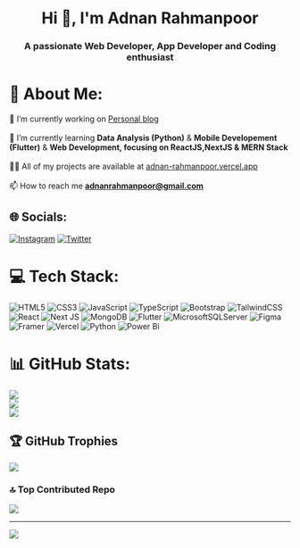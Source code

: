 <h1 align="center">Hi 👋, I'm Adnan Rahmanpoor</h1>
<h3 align="center">A passionate Web Developer, App Developer and Coding enthusiast</h3>

# 💫 About Me:
🔭 I’m currently working on [Personal blog](https://adnanrp.pages.dev)<br><br>🌱 I’m currently learning **Data Analysis (Python)** & **Mobile Developement (Flutter)** & **Web Development, focusing on ReactJS,NextJS & MERN Stack**<br><br>👨‍💻 All of my projects are available at [adnan-rahmanpoor.vercel.app](http://adnan-rahmanpoor.vercel.app)<br><br>📫 How to reach me **adnanrahmanpoor@gmail.com**


## 🌐 Socials:
[![Instagram](https://img.shields.io/badge/Instagram-%23E4405F.svg?logo=Instagram&logoColor=white)](https://instagram.com/adnanrahmanpoor) [![Twitter](https://img.shields.io/badge/Twitter-%231DA1F2.svg?logo=Twitter&logoColor=white)](https://twitter.com/adnanrahmanpoor) 

# 💻 Tech Stack:
![HTML5](https://img.shields.io/badge/html5-%23E34F26.svg?style=for-the-badge&logo=html5&logoColor=white) ![CSS3](https://img.shields.io/badge/css3-%231572B6.svg?style=for-the-badge&logo=css3&logoColor=white) ![JavaScript](https://img.shields.io/badge/javascript-%23323330.svg?style=for-the-badge&logo=javascript&logoColor=%23F7DF1E) ![TypeScript](https://img.shields.io/badge/typescript-%23007ACC.svg?style=for-the-badge&logo=typescript&logoColor=white) ![Bootstrap](https://img.shields.io/badge/bootstrap-%238511FA.svg?style=for-the-badge&logo=bootstrap&logoColor=white) ![TailwindCSS](https://img.shields.io/badge/tailwindcss-%2338B2AC.svg?style=for-the-badge&logo=tailwind-css&logoColor=white) ![React](https://img.shields.io/badge/react-%2320232a.svg?style=for-the-badge&logo=react&logoColor=%2361DAFB) ![Next JS](https://img.shields.io/badge/Next-black?style=for-the-badge&logo=next.js&logoColor=white) ![MongoDB](https://img.shields.io/badge/MongoDB-%234ea94b.svg?style=for-the-badge&logo=mongodb&logoColor=white) ![Flutter](https://img.shields.io/badge/Flutter-%2302569B.svg?style=for-the-badge&logo=Flutter&logoColor=white) ![MicrosoftSQLServer](https://img.shields.io/badge/Microsoft%20SQL%20Server-CC2927?style=for-the-badge&logo=microsoft%20sql%20server&logoColor=white) ![Figma](https://img.shields.io/badge/figma-%23F24E1E.svg?style=for-the-badge&logo=figma&logoColor=white) ![Framer](https://img.shields.io/badge/Framer-black?style=for-the-badge&logo=framer&logoColor=blue) ![Vercel](https://img.shields.io/badge/vercel-%23000000.svg?style=for-the-badge&logo=vercel&logoColor=white) ![Python](https://img.shields.io/badge/python-3670A0?style=for-the-badge&logo=python&logoColor=ffdd54) ![Power Bi](https://img.shields.io/badge/power_bi-F2C811?style=for-the-badge&logo=powerbi&logoColor=black)
# 📊 GitHub Stats:
![](https://github-readme-stats.vercel.app/api?username=AdnanRahmanpoor&theme=gotham&hide_border=false&include_all_commits=false&count_private=false)<br/>
![](https://github-readme-streak-stats.herokuapp.com/?user=AdnanRahmanpoor&theme=gotham&hide_border=false)<br/>
![](https://github-readme-stats.vercel.app/api/top-langs/?username=AdnanRahmanpoor&theme=gotham&hide_border=false&include_all_commits=false&count_private=false&layout=compact)

## 🏆 GitHub Trophies
![](https://github-profile-trophy.vercel.app/?username=AdnanRahmanpoor&theme=gitdimmed&no-frame=false&no-bg=false&margin-w=4)

### 🔝 Top Contributed Repo
![](https://github-contributor-stats.vercel.app/api?username=AdnanRahmanpoor&limit=5&theme=dark&combine_all_yearly_contributions=true)

---
[![](https://visitcount.itsvg.in/api?id=AdnanRahmanpoor&icon=0&color=0)](https://visitcount.itsvg.in)

<!-- Proudly created with GPRM ( https://gprm.itsvg.in ) -->
